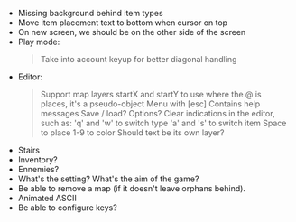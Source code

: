 - Missing background behind item types
- Move item placement text to bottom when cursor on top
- On new screen, we should be on the other side of the screen
- Play mode:
  > Take into account keyup for better diagonal handling
- Editor:
  > Support map layers
  > startX and startY to use where the @ is places, it's a pseudo-object
  > Menu with [esc]
    > Contains help messages
    > Save / load?
    > Options?
  > Clear indications in the editor, such as:
    > 'q' and 'w' to switch type
    > 'a' and 's' to switch item
    > Space to place
    > 1-9 to color
  > Should text be its own layer?
- Stairs
- Inventory?
- Ennemies?
- What's the setting? What's the aim of the game?
- Be able to remove a map (if it doesn't leave orphans behind).
- Animated ASCII
- Be able to configure keys?
